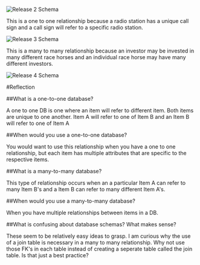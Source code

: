 ![Release 2 Schema](/imgs/release-2-schema.png)

This is a one to one relationship because a radio station has a unique call sign 
and a call sign will refer to a specific radio station. 

![Release 3 Schema](/imgs/release-3-schema.png)

This is a many to many relationship because an investor may be invested in many
different race horses and an individual race horse may have many different investors. 

![Release 4 Schema](/imgs/release-4-schema.png)

#Reflection

##What is a one-to-one database?

A one to one DB is one where an item will refer to different item. Both items are
unique to one another. Item A will refer to one of Item B and an Item B will
refer to one of Item A

##When would you use a one-to-one database?

You would want to use this relationship when you have a one to one relationship,
but each item has multiple attributes that are specific to the respective items. 

##What is a many-to-many database?

This type of relationship occurs when an a particular Item A can refer to many Item B's
and a Item B can refer to many different Item A's.

##When would you use a many-to-many database?

When you have multiple relationships between items in a DB. 

##What is confusing about database schemas? What makes sense?

These seem to be relatively easy ideas to grasp. I am curious why the use of a join
table is necessary in a many to many relationship. Why not use those FK's in each
table instead of creating a seperate table called the join table. Is that just a best practice?
